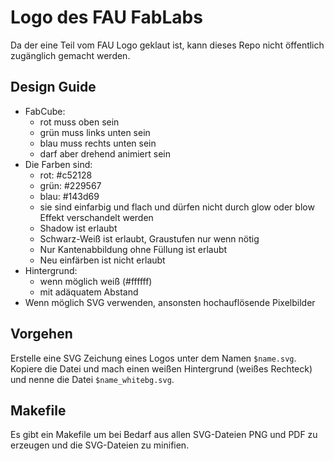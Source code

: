 # Logo des FAU FabLabs

Da der eine Teil vom FAU Logo geklaut ist, kann dieses Repo nicht öffentlich zugänglich gemacht werden.

## Design Guide

- FabCube:
  - rot muss oben sein
  - grün muss links unten sein
  - blau muss rechts unten sein
  - darf aber drehend animiert sein
- Die Farben sind:
  - rot: #c52128
  - grün: #229567
  - blau: #143d69
  - sie sind einfarbig und flach und dürfen nicht durch glow oder blow Effekt verschandelt werden
  - Shadow ist erlaubt
  - Schwarz-Weiß ist erlaubt, Graustufen nur wenn nötig
  - Nur Kantenabbildung ohne Füllung ist erlaubt
  - Neu einfärben ist nicht erlaubt
- Hintergrund:
  - wenn möglich weiß (#ffffff)
  - mit adäquatem Abstand
- Wenn möglich SVG verwenden, ansonsten hochauflösende Pixelbilder

## Vorgehen

Erstelle eine SVG Zeichung eines Logos unter dem Namen `$name.svg`. Kopiere die Datei und mach einen weißen Hintergrund (weißes Rechteck) und nenne die Datei `$name_whitebg.svg`.

## Makefile

Es gibt ein Makefile um bei Bedarf aus allen SVG-Dateien PNG und PDF zu erzeugen und die SVG-Dateien zu minifien.
